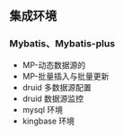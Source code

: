 ## 集成环境

###  Mybatis、Mybatis-plus

- MP-动态数据源的
- MP-批量插入与批量更新
- druid 多数据源配置
- druid 数据源监控
- mysql 环境
- kingbase 环境 
 